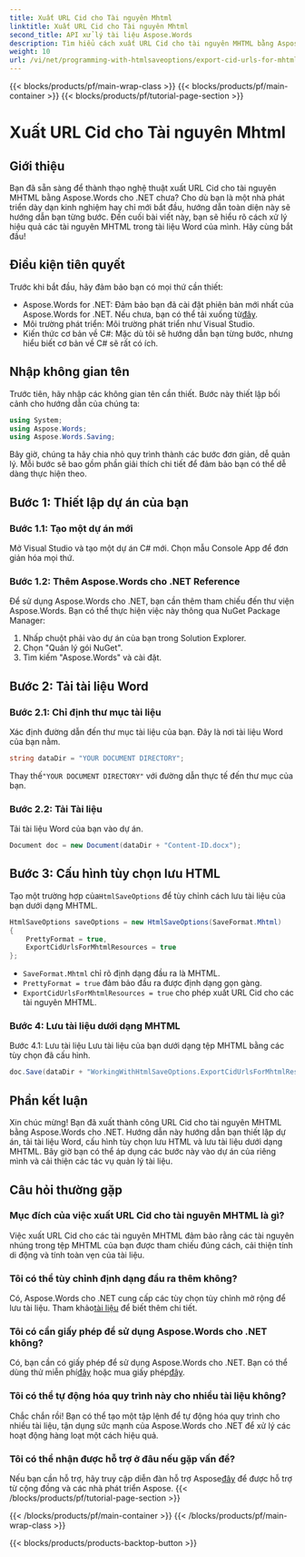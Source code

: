 ```yaml
---
title: Xuất URL Cid cho Tài nguyên Mhtml
linktitle: Xuất URL Cid cho Tài nguyên Mhtml
second_title: API xử lý tài liệu Aspose.Words
description: Tìm hiểu cách xuất URL Cid cho tài nguyên MHTML bằng Aspose.Words cho .NET trong hướng dẫn từng bước này. Hoàn hảo cho các nhà phát triển ở mọi cấp độ.
weight: 10
url: /vi/net/programming-with-htmlsaveoptions/export-cid-urls-for-mhtml-resources/
---
```


{{< blocks/products/pf/main-wrap-class >}}
{{< blocks/products/pf/main-container >}}
{{< blocks/products/pf/tutorial-page-section >}}

# Xuất URL Cid cho Tài nguyên Mhtml

## Giới thiệu

Bạn đã sẵn sàng để thành thạo nghệ thuật xuất URL Cid cho tài nguyên MHTML bằng Aspose.Words cho .NET chưa? Cho dù bạn là một nhà phát triển dày dạn kinh nghiệm hay chỉ mới bắt đầu, hướng dẫn toàn diện này sẽ hướng dẫn bạn từng bước. Đến cuối bài viết này, bạn sẽ hiểu rõ cách xử lý hiệu quả các tài nguyên MHTML trong tài liệu Word của mình. Hãy cùng bắt đầu!

## Điều kiện tiên quyết

Trước khi bắt đầu, hãy đảm bảo bạn có mọi thứ cần thiết:

-  Aspose.Words for .NET: Đảm bảo bạn đã cài đặt phiên bản mới nhất của Aspose.Words for .NET. Nếu chưa, bạn có thể tải xuống từ[đây](https://releases.aspose.com/words/net/).
- Môi trường phát triển: Môi trường phát triển như Visual Studio.
- Kiến thức cơ bản về C#: Mặc dù tôi sẽ hướng dẫn bạn từng bước, nhưng hiểu biết cơ bản về C# sẽ rất có ích.

## Nhập không gian tên

Trước tiên, hãy nhập các không gian tên cần thiết. Bước này thiết lập bối cảnh cho hướng dẫn của chúng ta:

```csharp
using System;
using Aspose.Words;
using Aspose.Words.Saving;
```

Bây giờ, chúng ta hãy chia nhỏ quy trình thành các bước đơn giản, dễ quản lý. Mỗi bước sẽ bao gồm phần giải thích chi tiết để đảm bảo bạn có thể dễ dàng thực hiện theo.

## Bước 1: Thiết lập dự án của bạn

### Bước 1.1: Tạo một dự án mới
Mở Visual Studio và tạo một dự án C# mới. Chọn mẫu Console App để đơn giản hóa mọi thứ.

### Bước 1.2: Thêm Aspose.Words cho .NET Reference
Để sử dụng Aspose.Words cho .NET, bạn cần thêm tham chiếu đến thư viện Aspose.Words. Bạn có thể thực hiện việc này thông qua NuGet Package Manager:

1. Nhấp chuột phải vào dự án của bạn trong Solution Explorer.
2. Chọn "Quản lý gói NuGet".
3. Tìm kiếm "Aspose.Words" và cài đặt.

## Bước 2: Tải tài liệu Word

### Bước 2.1: Chỉ định thư mục tài liệu
Xác định đường dẫn đến thư mục tài liệu của bạn. Đây là nơi tài liệu Word của bạn nằm.

```csharp
string dataDir = "YOUR DOCUMENT DIRECTORY";
```

 Thay thế`"YOUR DOCUMENT DIRECTORY"` với đường dẫn thực tế đến thư mục của bạn.

### Bước 2.2: Tải Tài liệu
Tải tài liệu Word của bạn vào dự án.

```csharp
Document doc = new Document(dataDir + "Content-ID.docx");
```

## Bước 3: Cấu hình tùy chọn lưu HTML

 Tạo một trường hợp của`HtmlSaveOptions` để tùy chỉnh cách lưu tài liệu của bạn dưới dạng MHTML.

```csharp
HtmlSaveOptions saveOptions = new HtmlSaveOptions(SaveFormat.Mhtml)
{
    PrettyFormat = true,
    ExportCidUrlsForMhtmlResources = true
};
```

- `SaveFormat.Mhtml` chỉ rõ định dạng đầu ra là MHTML.
- `PrettyFormat = true` đảm bảo đầu ra được định dạng gọn gàng.
- `ExportCidUrlsForMhtmlResources = true` cho phép xuất URL Cid cho các tài nguyên MHTML.

### Bước 4: Lưu tài liệu dưới dạng MHTML

Bước 4.1: Lưu tài liệu
Lưu tài liệu của bạn dưới dạng tệp MHTML bằng các tùy chọn đã cấu hình.

```csharp
doc.Save(dataDir + "WorkingWithHtmlSaveOptions.ExportCidUrlsForMhtmlResources.mhtml", saveOptions);
```

## Phần kết luận

Xin chúc mừng! Bạn đã xuất thành công URL Cid cho tài nguyên MHTML bằng Aspose.Words cho .NET. Hướng dẫn này hướng dẫn bạn thiết lập dự án, tải tài liệu Word, cấu hình tùy chọn lưu HTML và lưu tài liệu dưới dạng MHTML. Bây giờ bạn có thể áp dụng các bước này vào dự án của riêng mình và cải thiện các tác vụ quản lý tài liệu.

## Câu hỏi thường gặp

### Mục đích của việc xuất URL Cid cho tài nguyên MHTML là gì?
Việc xuất URL Cid cho các tài nguyên MHTML đảm bảo rằng các tài nguyên nhúng trong tệp MHTML của bạn được tham chiếu đúng cách, cải thiện tính di động và tính toàn vẹn của tài liệu.

### Tôi có thể tùy chỉnh định dạng đầu ra thêm không?
 Có, Aspose.Words cho .NET cung cấp các tùy chọn tùy chỉnh mở rộng để lưu tài liệu. Tham khảo[tài liệu](https://reference.aspose.com/words/net/) để biết thêm chi tiết.

### Tôi có cần giấy phép để sử dụng Aspose.Words cho .NET không?
 Có, bạn cần có giấy phép để sử dụng Aspose.Words cho .NET. Bạn có thể dùng thử miễn phí[đây](https://releases.aspose.com/) hoặc mua giấy phép[đây](https://purchase.aspose.com/buy).

### Tôi có thể tự động hóa quy trình này cho nhiều tài liệu không?
Chắc chắn rồi! Bạn có thể tạo một tập lệnh để tự động hóa quy trình cho nhiều tài liệu, tận dụng sức mạnh của Aspose.Words cho .NET để xử lý các hoạt động hàng loạt một cách hiệu quả.

### Tôi có thể nhận được hỗ trợ ở đâu nếu gặp vấn đề?
Nếu bạn cần hỗ trợ, hãy truy cập diễn đàn hỗ trợ Aspose[đây](https://forum.aspose.com/c/words/8) để được hỗ trợ từ cộng đồng và các nhà phát triển Aspose.
{{< /blocks/products/pf/tutorial-page-section >}}

{{< /blocks/products/pf/main-container >}}
{{< /blocks/products/pf/main-wrap-class >}}

{{< blocks/products/products-backtop-button >}}
